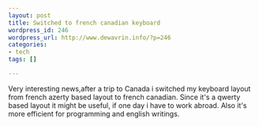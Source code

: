 ```yaml
--- 
layout: post
title: Switched to french canadian keyboard
wordpress_id: 246
wordpress_url: http://www.dewavrin.info/?p=246
categories: 
- tech
tags: []

---
```

Very interesting news,after a trip to Canada i switched my keyboard layout from french azerty based layout to french canadian. Since it's a qwerty based layout it might be useful, if one day i have to work abroad. Also it's more efficient for programming and english writings.
